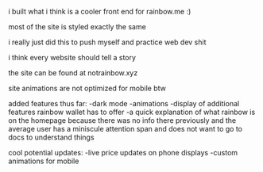 i built what i think is a cooler front end for rainbow.me :)

most of the site is styled exactly the same

i really just did this to push myself and practice web dev shit 

i think every website should tell a story

the site can be found at notrainbow.xyz

site animations are not optimized for mobile btw

added features thus far:
-dark mode
-animations
-display of additional features rainbow wallet has to offer
-a quick explanation of what rainbow is on the homepage because there was no info there previously and the average user has a miniscule attention span and does not want to go to docs to understand things

cool potential updates:
-live price updates on phone displays
-custom animations for mobile
